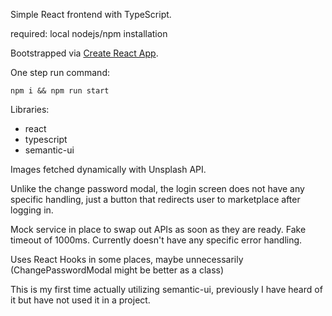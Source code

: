 Simple React frontend with TypeScript.

required: local nodejs/npm installation

Bootstrapped via [Create React App](https://github.com/facebook/create-react-app).

One step run command:

```
npm i && npm run start
```

Libraries:
* react
* typescript
* semantic-ui

Images fetched dynamically with Unsplash API.

Unlike the change password modal, the login screen does not have any specific
handling, just a button that redirects user to marketplace after logging in.

Mock service in place to swap out APIs as soon as they are ready. Fake timeout
of 1000ms. Currently doesn't have any specific error handling.

Uses React Hooks in some places, maybe unnecessarily (ChangePasswordModal might
be better as a class)

This is my first time actually utilizing semantic-ui, previously I have heard
of it but have not used it in a project.


